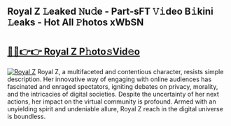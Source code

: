 ## Royal Z 𝙻eaked 𝙽u𝚍e - Part-sFT 𝚅𝚒deo B𝚒kini 𝙻eaks - Hot All 𝙿hotos xWbSN

# <h2><a href="http://ld2pmcr.urlbe.top/?page=Royal+Z">🔗🔗👉👉 Royal Z P𝚑oto𝚜Vid𝚎o</a></h2>

[![Royal Z](https://i.imgur.com/eBuTRDB.gif)](http://ld2pmcr.urlbe.top/?page=Royal+Z)
Royal Z, a multifaceted and contentious character, resists simple description. Her innovative way of engaging with online audiences has fascinated and enraged spectators, igniting debates on privacy, morality, and the intricacies of digital societies. Despite the uncertainty of her next actions, her impact on the virtual community is profound. Armed with an unyielding spirit and undeniable allure, Royal Z reach in the digital universe is boundless.

